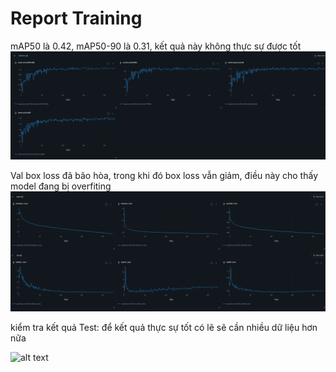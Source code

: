 # Report Training

mAP50 là 0.42, mAP50-90 là 0.31, kết quả này không thực sự được tốt
![alt text](assets/image.png)

Val box loss đã bão hòa, trong khi đó box loss vẫn giảm, điều này cho thấy model đang bị overfiting 
![alt text](assets/image-2.png)

kiểm tra kết quả Test:
để kết quả thực sự tốt có lẽ sẽ cần nhiều dữ liệu hơn nữa

![alt text](src/predict/44.jpg)
